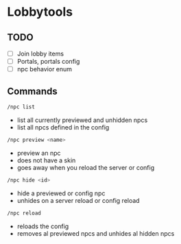 # Lobbytools

## TODO

- [ ] Join lobby items
- [ ] Portals, portals config
- [ ] npc behavior enum

## Commands

```sh
/npc list
```
* list all currently previewed and unhidden npcs
* list all npcs defined in the config

```sh
/npc preview <name>
```

* preview an npc 
* does not have a skin
* goes away when you reload the server or config

```sh
/npc hide <id>
```

* hide a previewed or config npc
* unhides on a server reload or config reload

```sh
/npc reload
```

* reloads the config
* removes al previewed npcs and unhides al hidden npcs